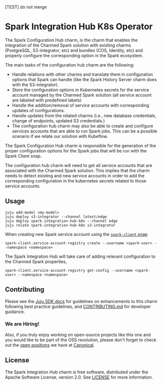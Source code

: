 [TEST] do not merge
# Spark Integration Hub K8s Operator

The Spark Configuration Hub charm, is the charm that enables the integration of 
the Charmed Spark solution with existing charms (PostgreSQL, S3-integrator, etc) 
and bundles (COS, Identity, etc) and properly configure the corresponding 
option in the Spark ecosystem.

The main tasks of the configuration hub charm are the following:

* Handle relations with other charms and translate them in configuration options 
  that Spark can handle (like the Spark History Server charm does with the S3-integrator).
* Store the configuration options in Kubernetes secrets for the service account
  managed by the Charmed Spark solution (all service account are labeled with predefined labels)
* Handle the addition/removal of service accounts with corresponding updates of 
  configurations.
* Handle updates from the related charms (i.e., new database credentials, 
  change of endpoints, updated S3 credentials.)
* The configuration hub charm may also be able to create and configure services
  accounts that are able to run Spark jobs. This can be a possible scenario if
  we relate our solution with Kubeflow. 

The Spark Configuration Hub charm is responsible for the generation of the 
proper configuration options for the Spark jobs that will be run with the 
Spark Client snap. 

The configuration hub charm will need to get all service accounts that are 
associated with the Charmed Spark solution. This implies that the charm needs 
to detect existing and new service accounts in order to add the corresponding 
configuration in the kubernetes secrets related to those service accounts. 


## Usage

```shell
juju add-model <my-model>
juju deploy s3-integrator --channel latest/edge
juju deploy spark-integration-hub-k8s --channel edge
juju relate spark-integration-hub-k8s s3-integrator
```

When creating new Spark service account using the [`spark-client` snap](https://snapcraft.io/spark-client)

```shell
spark-client.service-account-registry create --username <spark-user> --namespace <namespace>
```

The Spark Integration Hub will take care of adding relevant configuration to the 
Charmed Spark properties, 

```shell
spark-client.service-account-registry get-config --username <spark-user> --namespace <namespace>
```

## Contributing

Please see the [Juju SDK docs](https://juju.is/docs/sdk) for guidelines on enhancements 
to this charm following best practice guidelines, and 
[CONTRIBUTING.md](https://github.com/canonical/spark-integration-hub-k8s-operator/blob/main/CONTRIBUTING.md) 
for developer guidance. 

### We are Hiring!

Also, if you truly enjoy working on open-source projects like this one and you 
would like to be part of the OSS revolution, please don't forget to check out 
the [open positions](https://canonical.com/careers/all) we have at [Canonical](https://canonical.com/). 

## License
The Spark Integration Hub charm is free software, distributed under the 
Apache Software License, version 2.0. See [LICENSE](https://github.com/canonical/spark-integration-hub-k8s-operator/blob/main/LICENSE) 
for more information.


